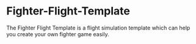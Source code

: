 # Fighter-Flight-Template
The Fighter Flight Template is a flight simulation template which can help you create your own fighter game easily.
